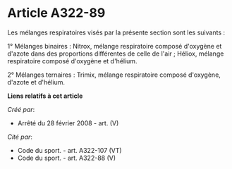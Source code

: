 # Article A322-89

Les mélanges respiratoires visés par la présente section sont les suivants :

1° Mélanges binaires : Nitrox, mélange respiratoire composé d'oxygène et d'azote dans des proportions différentes de celle de
l'air ; Héliox, mélange respiratoire composé d'oxygène et d'hélium.

2° Mélanges ternaires : Trimix, mélange respiratoire composé d'oxygène, d'azote et d'hélium.

**Liens relatifs à cet article**

_Créé par_:

  - Arrêté du 28 février 2008 - art. (V)

_Cité par_:

  - Code du sport. - art. A322-107 (VT)
  - Code du sport. - art. A322-88 (V)
